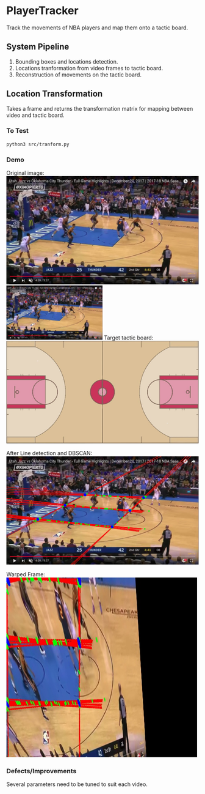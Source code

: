 # PlayerTracker

Track the movements of NBA players and map them onto a tactic board.  

## System Pipeline  

1. Bounding boxes and locations detection.  
2. Locations tranformation from video frames to tactic board.  
3. Reconstruction of movements on the tactic board.  

## Location Transformation

Takes a frame and returns the transformation matrix for mapping between video and tactic board.

### To Test

```
python3 src/tranform.py
```

### Demo

Original image:  
![alt text](https://github.com/nickshao/PlayerTracker/blob/master/assets/t_original.jpg)  
<img src="https://github.com/nickshao/PlayerTracker/blob/master/assets/t_original.jpg" width="50%" height="50%"/>
Target tactic board:  
![alt text](https://github.com/nickshao/PlayerTracker/blob/master/assets/court.jpg)  

After Line detection and DBSCAN:  
![alt text](https://github.com/nickshao/PlayerTracker/blob/master/assets/t_houghlines.jpg)  

Warped Frame:  
![alt text](https://github.com/nickshao/PlayerTracker/blob/master/assets/t_warped.jpg)  

### Defects/Improvements

Several parameters need to be tuned to suit each video.













